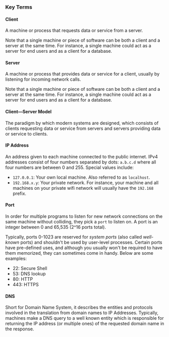 ### Key Terms

#### Client

A machine or process that requests data or service from a server.

Note that a single machine or piece of software can be both a client and a server at the same time. For instance, a single machine could act as a server for end users and as a client for a database.

#### Server

A machine or process that provides data or service for a client, usually by listening for incoming network calls.

Note that a single machine or piece of software can be both a client and a server at the same time. For instance, a single machine could act as a server for end users and as a client for a database.

#### Client—Server Model

The paradigm by which modern systems are designed, which consists of clients requesting data or service from servers and servers providing data or service to clients.

#### IP Address

An address given to each machine connected to the public internet. IPv4 addresses consist of four numbers separated by dots: `a.b.c.d` where all four numbers are between 0 and 255. Special values include:

- `127.0.0.1`: Your own local machine. Also referred to as `localhost`.
- `192.168.x.y`: Your private network. For instance, your machine and all machines on your private wifi network will usually have the `192.168` prefix.

#### Port

In order for multiple programs to listen for new network connections on the same machine without colliding, they pick a `port` to listen on. A port is an integer between 0 and 65,535 (2^16 ports total).

Typically, ports 0-1023 are reserved for _system ports_ (also called _well-known_ ports) and shouldn't be used by user-level processes. Certain ports have pre-defined uses, and although you usually won't be required to have them memorized, they can sometimes come in handy. Below are some examples:

- 22: Secure Shell
- 53: DNS lookup
- 80: HTTP
- 443: HTTPS

#### DNS

Short for Domain Name System, it describes the entities and protocols involved in the translation from domain names to IP Addresses. Typically, machines make a DNS query to a well known entity which is responsible for returning the IP address (or multiple ones) of the requested domain name in the response.
